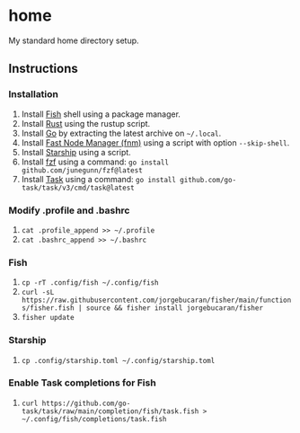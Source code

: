 # home
My standard home directory setup.

## Instructions
### Installation
1. Install [Fish](https://fishshell.com/) shell using a package manager.
2. Install [Rust](https://www.rust-lang.org/ja/learn/get-started) using the rustup script.
3. Install [Go](https://go.dev/doc/install) by extracting the latest archive on `~/.local`.
4. Install [Fast Node Manager (fnm)](https://github.com/Schniz/fnm#installation) using a script with option `--skip-shell`.
5. Install [Starship](https://starship.rs/ja-JP/guide/#%F0%9F%9A%80-%E3%82%A4%E3%83%B3%E3%82%B9%E3%83%88%E3%83%BC%E3%83%AB) using a script.
6. Install [fzf](https://github.com/junegunn/fzf) using a command: `go install github.com/junegunn/fzf@latest`
7. Install [Task](https://taskfile.dev/installation/#build-from-source) using a command: `go install github.com/go-task/task/v3/cmd/task@latest`

### Modify .profile and .bashrc
1. `cat .profile_append >> ~/.profile`
2. `cat .bashrc_append >> ~/.bashrc`

### Fish
1. `cp -rT .config/fish ~/.config/fish`
2. `curl -sL https://raw.githubusercontent.com/jorgebucaran/fisher/main/functions/fisher.fish | source && fisher install jorgebucaran/fisher
`
3. `fisher update`

### Starship
1. `cp .config/starship.toml ~/.config/starship.toml`

### Enable Task completions for Fish
1. `curl https://github.com/go-task/task/raw/main/completion/fish/task.fish > ~/.config/fish/completions/task.fish`
